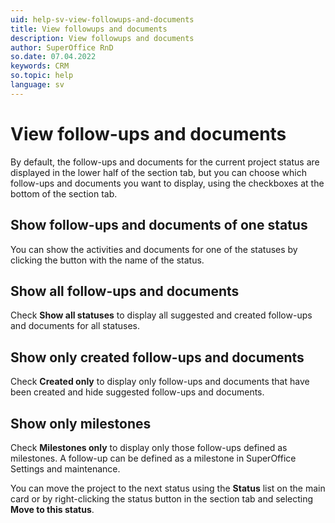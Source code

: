 ```yaml
---
uid: help-sv-view-followups-and-documents
title: View followups and documents
description: View followups and documents
author: SuperOffice RnD
so.date: 07.04.2022
keywords: CRM
so.topic: help
language: sv
---
```


# View follow-ups and documents

By default, the follow-ups and documents for the current project status are displayed in the lower half of the section tab, but you can choose which follow-ups and documents you want to display, using the checkboxes at the bottom of the section tab.

## Show follow-ups and documents of one status

You can show the activities and documents for one of the statuses by clicking the button with the name of the status.

## Show all follow-ups and documents

Check **Show all statuses** to display all suggested and created follow-ups and documents for all statuses.

## Show only created follow-ups and documents

Check **Created only** to display only follow-ups and documents that have been created and hide suggested follow-ups and documents.

## Show only milestones

Check **Milestones only** to display only those follow-ups defined as milestones. A follow-up can be defined as a milestone in SuperOffice Settings and maintenance.

You can move the project to the next status using the **Status** list on the main card or by right-clicking the status button in the section tab and selecting **Move to this status**.


